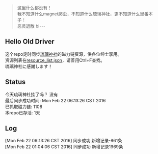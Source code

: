 > 这里什么都没有！  
> 我不知道什么magnet爬虫，不知道什么琉璃神社，更不知道什么里番本子！  
> 恶灵退散 bi---

Hello Old Driver
----------------
这个repo定时同步[琉璃神社](http://www.hacg.lol)的磁力链资源，供各位绅士享用。  
资源列表在[resource_list.json](https://github.com/Chion82/hello-old-driver/blob/master/resource_list.json)，请善用Ctrl+F查找。  
琉璃神社に感謝します！

Status
------
今天琉璃神社挂了吗？ 没有  
最后同步成功时间:  Mon Feb 22 06:13:26 CST 2016  
已抓取磁力链: 1108  
本repo已存活: 1天  

Log
----
[Mon Feb 22 06:13:26 CST 2016] 同步成功 新增记录-861条  
[Mon Feb 22 01:04:06 CST 2016] 同步成功 新增记录1969条  
